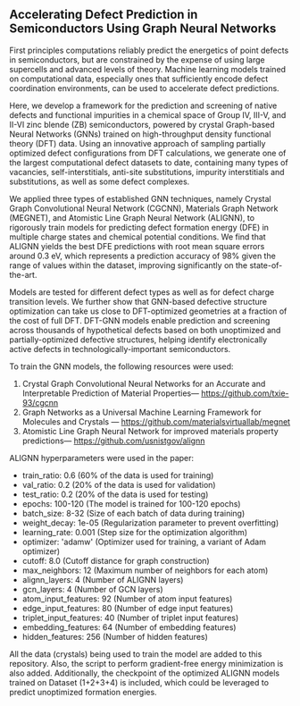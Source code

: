 <h2>Accelerating Defect Prediction in Semiconductors Using Graph Neural Networks</h2>
<p>First principles computations reliably predict the energetics of point defects in semiconductors, but are constrained by the expense of using large supercells and advanced levels of theory. Machine learning models trained on computational data, especially ones that sufficiently encode defect coordination environments, can be used to accelerate defect predictions.</p>
<p>Here, we develop a framework for the prediction and screening of native defects and functional impurities in a chemical space of Group IV, III-V, and II-VI zinc blende (ZB) semiconductors, powered by crystal Graph-based Neural Networks (GNNs) trained on high-throughput density functional theory (DFT) data. Using an innovative approach of sampling partially optimized defect configurations from DFT calculations, we generate one of the largest computational defect datasets to date, containing many types of vacancies, self-interstitials, anti-site substitutions, impurity interstitials and substitutions, as well as some defect complexes.</p>
<p>We applied three types of established GNN techniques, namely Crystal Graph Convolutional Neural Network (CGCNN), Materials Graph Network (MEGNET), and Atomistic Line Graph Neural Network (ALIGNN), to rigorously train models for predicting defect formation energy (DFE) in multiple charge states and chemical potential conditions. We find that ALIGNN yields the best DFE predictions with root mean square errors around 0.3 eV, which represents a prediction accuracy of 98% given the range of values within the dataset, improving significantly on the state-of-the-art.</p>
<p>Models are tested for different defect types as well as for defect charge transition levels. We further show that GNN-based defective structure optimization can take us close to DFT-optimized geometries at a fraction of the cost of full DFT. DFT-GNN models enable prediction and screening across thousands of hypothetical defects based on both unoptimized and partially-optimized defective structures, helping identify electronically active defects in technologically-important semiconductors.</p>

<p>To train the GNN models, the following resources were used:</p>
<ol>
    <li>
        Crystal Graph Convolutional Neural Networks for an Accurate and Interpretable Prediction of Material Properties—
        <a href="https://github.com/txie-93/cgcnn">https://github.com/txie-93/cgcnn</a>
    </li>
    <li>
        Graph Networks as a Universal Machine Learning Framework for Molecules and Crystals —
        <a href="https://github.com/materialsvirtuallab/megnet">https://github.com/materialsvirtuallab/megnet</a>
    </li>
    <li>
        Atomistic Line Graph Neural Network for improved materials property predictions— 
        <a href="https://github.com/usnistgov/alignn">https://github.com/usnistgov/alignn</a>
    </li>
</ol>

<p>ALIGNN hyperparameters were used in the paper:</p>
<ul>
    <li>train_ratio: 0.6 (60% of the data is used for training)</li>
    <li>val_ratio: 0.2 (20% of the data is used for validation)</li>
    <li>test_ratio: 0.2 (20% of the data is used for testing)</li>
    <li>epochs: 100-120 (The model is trained for 100-120 epochs)</li>
    <li>batch_size: 8-32 (Size of each batch of data during training)</li>
    <li>weight_decay: 1e-05 (Regularization parameter to prevent overfitting)</li>
    <li>learning_rate: 0.001 (Step size for the optimization algorithm)</li>
    <li>optimizer: 'adamw' (Optimizer used for training, a variant of Adam optimizer)</li>
    <li>cutoff: 8.0 (Cutoff distance for graph construction)</li>
    <li>max_neighbors: 12 (Maximum number of neighbors for each atom)</li>
    <li>alignn_layers: 4 (Number of ALIGNN layers)</li>
    <li>gcn_layers: 4 (Number of GCN layers)</li>
    <li>atom_input_features: 92 (Number of atom input features)</li>
    <li>edge_input_features: 80 (Number of edge input features)</li>
    <li>triplet_input_features: 40 (Number of triplet input features)</li>
    <li>embedding_features: 64 (Number of embedding features)</li>
    <li>hidden_features: 256 (Number of hidden features)</li>
</ul>

<p>All the data (crystals) being used to train the model are added to this repository. Also, the script to perform gradient-free energy minimization is also added. Additionally, the checkpoint of the optimized ALIGNN models trained on Dataset (1+2+3+4) is included, which could be leveraged to predict unoptimized formation energies.</p>

